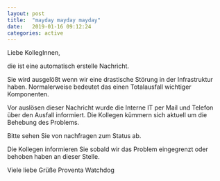 ```yaml
---
layout: post
title:  "mayday mayday mayday"
date:   2019-01-16 09:12:24
categories: active
---
```


Liebe KollegInnen,

die ist eine automatisch erstelle Nachricht.

Sie wird ausgelößt wenn wir eine drastische Störung in der Infrastruktur haben.
Normalerweise bedeutet das einen Totalausfall wichtiger Komponenten.

Vor auslösen dieser Nachricht wurde die Interne IT per Mail und Telefon über den Ausfall informiert.
Die Kollegen kümmern sich aktuell um die Behebung des Problems.

Bitte sehen Sie von nachfragen zum Status ab.

Die Kollegen informieren Sie sobald wir das Problem eingegrenzt oder behoben haben an dieser Stelle.

Viele liebe Grüße
Proventa Watchdog
